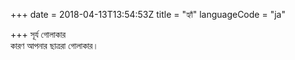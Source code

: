 +++
date = 2018-04-13T13:54:53Z
title = "হ্যাঁ"
languageCode = "ja"
 
+++ 
সূর্য গোলাকার   
কারণ আপনার ছাত্ররা গোলাকার।
